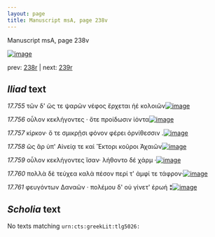 ```yaml
---
layout: page
title: Manuscript msA, page 238v
---
```


Manuscript msA, page 238v

[![image](http://www.homermultitext.org/iipsrv?OBJ=IIP,1.0&FIF=/project/homer/pyramidal/deepzoom/hmt/vaimg/2017a/VA238VN_0740.tif&WID=100&CVT=JPEG)](http://www.homermultitext.org/ict2/?urn=urn:cite2:hmt:vaimg.2017a:VA238VN_0740)

prev:  [238r](../238r) | next:  [239r](../239r)

## *Iliad* text

*17.755* <a id="17.755"/> τῶν δ' ὥς τε ψαρῶν νέφος ἔρχεται ἠέ κολοιῶν[![image](http://www.homermultitext.org/iipsrv?OBJ=IIP,1.0&FIF=/project/homer/pyramidal/deepzoom/hmt/vaimg/2017a/VA238VN_0740.tif&RGN=0.46,0.2209,0.344,0.0225&WID=1000&CVT=JPEG)](http://www.homermultitext.org/ict2/?urn=urn:cite2:hmt:vaimg.2017a:VA238VN_0740@0.46,0.2209,0.344,0.0225)

*17.756* <a id="17.756"/> οὖλον κεκλήγοντες · ὅτε προίδωσιν ἰόντα[![image](http://www.homermultitext.org/iipsrv?OBJ=IIP,1.0&FIF=/project/homer/pyramidal/deepzoom/hmt/vaimg/2017a/VA238VN_0740.tif&RGN=0.482,0.2359,0.313,0.0225&WID=1000&CVT=JPEG)](http://www.homermultitext.org/ict2/?urn=urn:cite2:hmt:vaimg.2017a:VA238VN_0740@0.482,0.2359,0.313,0.0225)

*17.757* <a id="17.757"/> κίρκον· ὅ τε σμικρῇσι φόνον φέρει ὀρνίθεσσιν .[![image](http://www.homermultitext.org/iipsrv?OBJ=IIP,1.0&FIF=/project/homer/pyramidal/deepzoom/hmt/vaimg/2017a/VA238VN_0740.tif&RGN=0.484,0.2509,0.341,0.027&WID=1000&CVT=JPEG)](http://www.homermultitext.org/ict2/?urn=urn:cite2:hmt:vaimg.2017a:VA238VN_0740@0.484,0.2509,0.341,0.027)

*17.758* <a id="17.758"/> ὣς ἂρ ὑπ' Αἰνείᾳ τε καί Ἕκτορι κοῦροι Ἀχαιῶν[![image](http://www.homermultitext.org/iipsrv?OBJ=IIP,1.0&FIF=/project/homer/pyramidal/deepzoom/hmt/vaimg/2017a/VA238VN_0740.tif&RGN=0.466,0.2682,0.341,0.0248&WID=1000&CVT=JPEG)](http://www.homermultitext.org/ict2/?urn=urn:cite2:hmt:vaimg.2017a:VA238VN_0740@0.466,0.2682,0.341,0.0248)

*17.759* <a id="17.759"/> οὖλον κεκλήγοντες ἴσαν· λήθοντο δέ χάρμ ·[![image](http://www.homermultitext.org/iipsrv?OBJ=IIP,1.0&FIF=/project/homer/pyramidal/deepzoom/hmt/vaimg/2017a/VA238VN_0740.tif&RGN=0.478,0.2893,0.331,0.021&WID=1000&CVT=JPEG)](http://www.homermultitext.org/ict2/?urn=urn:cite2:hmt:vaimg.2017a:VA238VN_0740@0.478,0.2893,0.331,0.021)

*17.760* <a id="17.760"/> πολλὰ δὲ τεύχεα καλὰ πέσον περί τ' ἀμφί τε τάφρον·[![image](http://www.homermultitext.org/iipsrv?OBJ=IIP,1.0&FIF=/project/homer/pyramidal/deepzoom/hmt/vaimg/2017a/VA238VN_0740.tif&RGN=0.479,0.3058,0.361,0.0248&WID=1000&CVT=JPEG)](http://www.homermultitext.org/ict2/?urn=urn:cite2:hmt:vaimg.2017a:VA238VN_0740@0.479,0.3058,0.361,0.0248)

*17.761* <a id="17.761"/> φευγόντων Δαναῶν · πολέμου δ' οὐ γίνετ' ἐρωή ⁑[![image](http://www.homermultitext.org/iipsrv?OBJ=IIP,1.0&FIF=/project/homer/pyramidal/deepzoom/hmt/vaimg/2017a/VA238VN_0740.tif&RGN=0.477,0.3246,0.361,0.0248&WID=1000&CVT=JPEG)](http://www.homermultitext.org/ict2/?urn=urn:cite2:hmt:vaimg.2017a:VA238VN_0740@0.477,0.3246,0.361,0.0248)

## *Scholia* text

No texts matching `urn:cts:greekLit:tlg5026:`